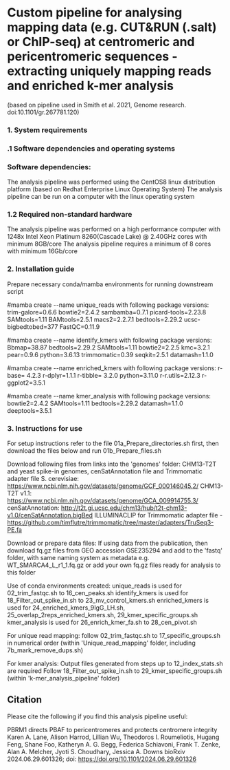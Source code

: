 
# Custom pipeline for analysing mapping data (e.g. CUT&RUN (.salt) or ChIP-seq) at centromeric and pericentromeric sequences - extracting uniquely mapping reads and enriched k-mer analysis 
(based on pipeline used in Smith et al. 2021, Genome research. doi:10.1101/gr.267781.120)

### 1. System requirements 

### .1 Software dependencies and operating systems 

### Software dependencies: 

The analysis pipeline was performed using the CentOS8 linux distribution platform (based on Redhat Enterprise Linux Operating System)
The analysis pipeline can be run on a computer with the linux operating system


### 1.2 Required non-standard hardware 

The analysis pipeline was performed on a high performance computer with 1248x Intel Xeon Platinum 8260(Cascade Lake) @ 2.40GHz cores with minimum 8GB/core
The analysis pipeline requires a minimum of 8 cores with minimum 16Gb/core 


### 2. Installation guide

Prepare necessary conda/mamba environments for running downstream script

#mamba create --name unique_reads
with following package versions: trim-galore=0.6.6 bowtie2=2.4.2 sambamba=0.7.1 picard-tools=2.23.8 SAMtools=1.11 BAMtools=2.5.1 macs2=2.2.7.1 bedtools=2.29.2 ucsc-bigbedtobed=377 FastQC=0.11.9 

#mamba create --name identify_kmers
with following package versions: Bbmap=38.87 bedtools=2.29.2 SAMtools=1.11 bowtie2=2.2.5 kmc=3.2.1 pear=0.9.6 python=3.6.13 trimmomatic=0.39 seqkit=2.5.1 datamash=1.1.0

#mamba create --name enriched_kmers
with following package versions: r-base= 4.2.3  r-dplyr=1.1.1 r-tibble= 3.2.0 python=3.11.0 r-r.utils=2.12.3 r-ggplot2=3.5.1

#mamba create --name kmer_analysis
with following package versions: bowtie2=2.4.2 SAMtools=1.11 bedtools=2.29.2 datamash=1.1.0 deeptools=3.5.1


### 3. Instructions for use 

For setup instructions refer to the file 01a_Prepare_directories.sh first, then download the files below and run 01b_Prepare_files.sh

Download following files from links into the 'genomes' folder:
CHM13-T2T and yeast spike-in genomes, cenSatAnnotation file and Trimmomatic adapter file
S. cerevisiae: https://www.ncbi.nlm.nih.gov/datasets/genome/GCF_000146045.2/
CHM13-T2T v1.1: https://www.ncbi.nlm.nih.gov/datasets/genome/GCA_009914755.3/
cenSatAnnotation: http://t2t.gi.ucsc.edu/chm13/hub/t2t-chm13-v1.0/cenSatAnnotation.bigBed
ILLUMINACLIP for Trimmomatic adapter file - https://github.com/timflutre/trimmomatic/tree/master/adapters/TruSeq3-PE.fa

Download or prepare data files:
If using data from the publication, then download fq.gz files from GEO accession GSE235294 and add to the 'fastq' folder, with same naming system as metadata
e.g. WT_SMARCA4_L_r1_1.fq.gz
or add your own fq.gz files ready for analysis to this folder

Use of conda environments created:
unique_reads is used for 02_trim_fastqc.sh to 16_cen_peaks.sh
identify_kmers is used for 18_Filter_out_spike_in.sh to 23_mv_control_kmers.sh
enriched_kmers is used for 24_enriched_kmers_9IgG_LH.sh, 25_overlap_2reps_enriched_kmers.sh, 29_kmer_specific_groups.sh
kmer_analysis is used for 26_enrich_kmer_fa.sh to 28_cen_pivot.sh
 
For unique read mapping:
follow 02_trim_fastqc.sh to 17_specific_groups.sh in numerical order 
(within 'Unique_read_mapping' folder, including 7b_mark_remove_dups.sh)

For kmer analysis: 
Output files generated from steps up to 12_index_stats.sh are required
Follow 18_Filter_out_spike_in.sh to 29_kmer_specific_groups.sh (within 'k-mer_analysis_pipeline' folder)

## Citation

Please cite the following if you find this analysis pipeline useful:

PBRM1 directs PBAF to pericentromeres and protects centromere integrity
Karen A. Lane, Alison Harrod, Lillian Wu, Theodoros I. Roumeliotis, Hugang Feng, Shane Foo, Katheryn A. G. Begg, Federica Schiavoni, Frank T. Zenke, Alan A. Melcher, Jyoti S. Choudhary, Jessica A. Downs
bioRxiv 2024.06.29.601326; doi: https://doi.org/10.1101/2024.06.29.601326
